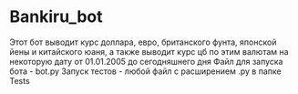 # Bankiru_bot

Этот бот выводит курс доллара, евро, британского фунта, японской йены и китайского юаня, а также выводит курс цб по этим валютам на некоторую дату от 01.01.2005 до сегодняшнего дня
Файл для запуска бота - bot.py
Запуск тестов - любой файл с расширением .py в папке Tests
